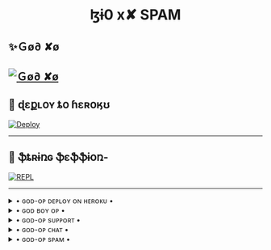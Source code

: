 <h1 align="center">
<b> ɮɨ0 x✘ SPAM</b>
</h1>

## ✨Ｇø∂ ✘ø
[![Ｇø∂ ✘ø](https://telegra.ph/file/eb073da667046e397af87.jpg)](https://t.me/BI0xX_NETWORK)
-------------------------------------------------

## 🚀 ɖɛքʟօʏ ȶօ ɦɛʀօӄʊ
[![Deploy](https://telegra.ph/file/d11bd20f01288a2144a60.jpg)](https://heroku.com/deploy?template=https://github.com/Zephyrtamang/BI0xX)

------------------------------------------------

## 🔱 ֆȶʀɨռɢ ֆɛֆֆɨօռ- 

[![REPL](https://telegra.ph/file/9adae3d37c2fd4e4a854a.jpg)](https://replit.com/@DARKSOUL-ANKIT/lZi0-x-arhki)
    
-------------------------------------------------

<details>

   <summary> • ɢᴏᴅ-ᴏᴘ ᴅᴇᴘʟᴏʏ ᴏɴ ʜᴇʀᴏᴋᴜ • </summary>
  
   [![ɢᴏᴅ-ᴏᴘ ᴅᴇᴘʟᴏʏ ᴏɴ ʜᴇʀᴏᴋᴜ](https://telegra.ph/file/08a5667988d3b8e3f09dc.jpg)](https://heroku.com/deploy?template=https://github.com/heaven2hellx/BI0xX)


</details>

<details>

   <summary> • ɢᴏᴅ ʙᴏʏ ᴏᴘ • </summary>
  
   [![ɢᴏᴅ ʙᴏʏ ᴏᴘ](https://telegra.ph/file/895f68f7fdf29a59467c7.jpg/08a5667988d3b8e3f09dc.jpg)](https://t.me/GODOPBOY)


</details>

<details>

   <summary> • ɢᴏᴅ-ᴏᴘ sᴜᴘᴘᴏʀᴛ • </summary>
  
   [![ɢᴏᴅ-ᴏᴘ sᴜᴘᴘᴏʀᴛ](https://telegra.ph/file/dfa76dbe4b047b40fc244.jpg)](https://t.me/GODOPSUPPORT)


</details>

<details>

   <summary> • ɢᴏᴅ-ᴏᴘ ᴄʜᴀᴛ • </summary>
  
   [![ɢᴏᴅ-ᴏᴘ ᴄʜᴀᴛ](https://telegra.ph/file/549aa7bd6ac21b6515fee.jpg)](https://t.me/GODOPCHAT)


</details>

<details>

   <summary> • ɢᴏᴅ-ᴏᴘ sᴘᴀᴍ • </summary>
  
   [![ɢᴏᴅ-ᴏᴘ sᴘᴀᴍ](https://telegra.ph/file/4183ca2b70d08ac2b40f5.jpg)](https://t.me/GODOPSPAM)


</details>

